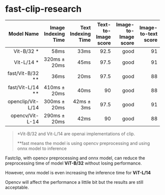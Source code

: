 # fast-clip-research


| Model Name     | Image Indexing Time|  Text Indexing Time | Text-to-Image score | Image-to-Image score | Image-to-text score
| -------------: | -----------: |-----------: | -----------: | -----------: | -----------: |
| Vit-B/32  *   |  58ms       |  33ms | 92.5 |  good| 91 |
| Vit-L/14   *  |  320ms $\pm$ 20ms       |  45ms | 97.5 |  good| 91 |
| fast/Vit-B/32 **    |  36ms      |  20ms | 97.5 |  good| 88 |
| fast/Vit-L/14  **| 410ms $\pm$ 20ms | 40ms | 90 | good | 88|
| openclip/Vit-L/14 | 300ms $\pm$ 20ms | 42ms $\pm$ 3ms  |97.5 | good |91|
| opencv/Vit-L-14 | 290ms $\pm$ 20ms | 42ms |90 | good |88|


> *Vit-B/32 and Vit-L/14 are openai implementations of clip. 
> 
> **fast means the model is using opencv preprocessing and using onnx model to inference

Fastclip, with opencv preprocessing and onnx model, can reduce the preprocessing time of model __ViT-B/32__ without losing performance.

However, onnx model is even increasing the inference time for __ViT-L/14__

Opencv will affect the performance a littile bit but the results are still acceptable.
